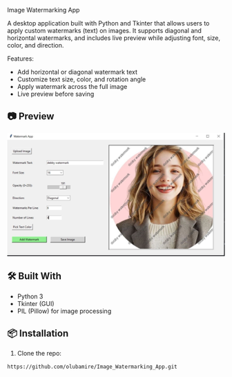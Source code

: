 Image Watermarking App

A desktop application built with Python and Tkinter that allows users to apply custom watermarks (text) on images. It supports diagonal and horizontal watermarks, and includes live preview while adjusting font, size, color, and direction.

Features:

- Add horizontal or diagonal watermark text
- Customize text size, color, and rotation angle
- Apply watermark across the full image
- Live preview before saving


## 📷 Preview

![Watermark Preview](screenshots/watermark.jpg)


## 🛠️ Built With
- Python 3
- Tkinter (GUI)
- PIL (Pillow) for image processing

## 📦 Installation
1. Clone the repo:
```bash
https://github.com/olubamire/Image_Watermarking_App.git
